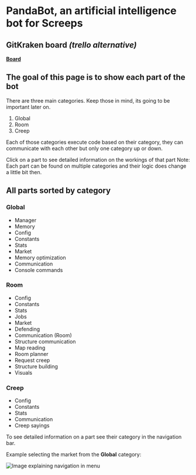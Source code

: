 # PandaBot, an artificial intelligence bot for Screeps

## GitKraken board *(trello alternative)*

**[Board](https://app.gitkraken.com/glo/board/YB7eUM0RFgBXNrw-)**

## The goal of this page is to show each part of the bot

There are three main categories. Keep those in mind, its going to be important later on.

1. Global
2. Room
3. Creep

Each of those categories execute code based on their category, they can communicate with each other but only one category up or down.

Click on a part to see detailed information on the workings of that part
Note: Each part can be found on multiple categories and their logic does change a little bit then.

## All parts sorted by category

### Global

- Manager
- Memory
- Config
- Constants
- Stats
- Market
- Memory optimization
- Communication
- Console commands

### Room

- Config
- Constants
- Stats
- Jobs
- Market
- Defending
- Communication (Room)
- Structure communication
- Map reading
- Room planner
- Request creep
- Structure building
- Visuals

### Creep

- Config
- Constants
- Stats
- Communication
- Creep sayings

To see detailed information on a part see their category in the navigation bar.

Example selecting the market from the **Global** category:

![Image explaining navigation in menu](./images/navigationInDocsMenu.jpg)
